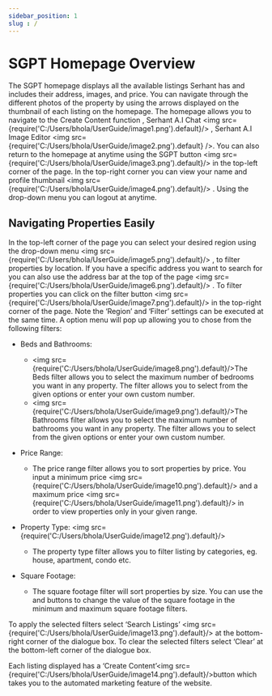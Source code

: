 ```yaml
---
sidebar_position: 1
slug : /
---
```


# SGPT Homepage Overview
The SGPT homepage displays all the available listings Serhant has and includes their address, images, and price. You can navigate through the different photos of the property by using the arrows displayed on the thumbnail of each listing on the homepage. The homepage allows you to navigate to the Create Content function 
, Serhant A.I Chat <img src={require('C:/Users/bhola/UserGuide/image1.png').default}/> , Serhant A.I Image Editor <img src={require('C:/Users/bhola/UserGuide/image2.png').default} />. You can also return to the homepage at anytime using the SGPT button <img src={require('C:/Users/bhola/UserGuide/image3.png').default}/> in the top-left corner of the page. In the top-right corner you can view your name and profile thumbnail <img src={require('C:/Users/bhola/UserGuide/image4.png').default}/>  . Using the drop-down menu you can logout at anytime.

## Navigating Properties Easily
In the top-left corner of the page you can select your desired region using the drop-down menu <img src={require('C:/Users/bhola/UserGuide/image5.png').default}/> , to filter properties by location. If you have a specific address you want to search for you can also use the address bar at the top of the page <img src={require('C:/Users/bhola/UserGuide/image6.png').default}/> . To filter properties you can click on the filter button <img src={require('C:/Users/bhola/UserGuide/image7.png').default}/> in the top-right corner of the page. Note the ‘Region’ and ‘Filter’ settings can be executed at the same time. A option menu will pop up allowing you to chose from the following filters:
 - Beds and Bathrooms: 
   * <img src={require('C:/Users/bhola/UserGuide/image8.png').default}/>The Beds filter allows you to select the maximum number of bedrooms you want in any property. The filter allows you to select from the given options or enter your own custom number. 
   * <img src={require('C:/Users/bhola/UserGuide/image9.png').default}/>The Bathrooms filter allows you to select the maximum number of bathrooms you want in any property. The filter allows you to select from the given options or enter your own custom number.

 - Price Range:
   * The price range filter allows you to sort properties by price. You input a minimum price <img src={require('C:/Users/bhola/UserGuide/image10.png').default}/> and a maximum price <img src={require('C:/Users/bhola/UserGuide/image11.png').default}/> in order to view properties only in your given range. 
 - Property Type: <img src={require('C:/Users/bhola/UserGuide/image12.png').default}/>
   * The property type filter allows you to filter listing by categories, eg. house, apartment, condo etc. 
 - Square Footage:
   * The square footage filter will sort properties by size. You can use the  and  buttons to change the value of the square footage in the minimum and maximum square footage filters.

To apply the selected filters select ‘Search Listings’ <img src={require('C:/Users/bhola/UserGuide/image13.png').default}/> at the bottom-right corner of the dialogue box. To clear the selected filters select ‘Clear’ at the bottom-left corner of the dialogue box. 

Each listing displayed has a ‘Create Content’<img src={require('C:/Users/bhola/UserGuide/image14.png').default}/>button which takes you to the automated marketing feature of the website.


